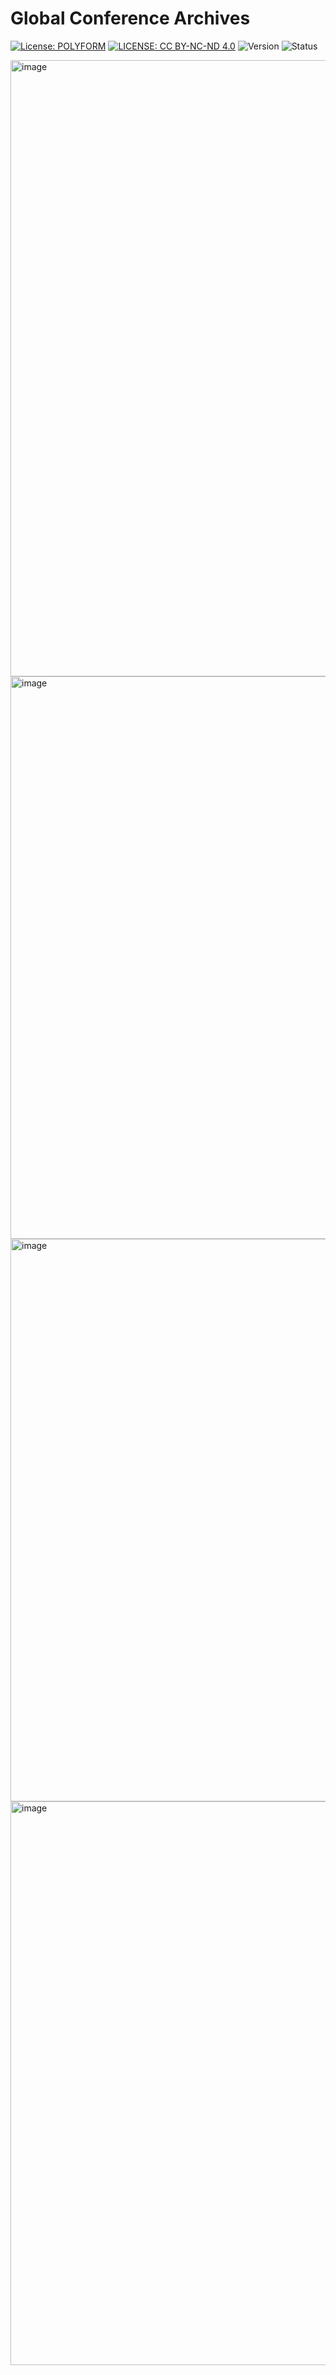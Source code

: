 # Global Conference Archives

[![License: POLYFORM](https://img.shields.io/badge/License-PolyForm%20Noncommercial-Lime.svg)](https://polyformproject.org/licenses/noncommercial/1.0.0/)
[![LICENSE: CC BY-NC-ND 4.0](https://img.shields.io/badge/Content-CC--BY--NC--ND-turquoise.svg)](https://creativecommons.org/licenses/by-nc-nd/4.0/)
![Version](https://img.shields.io/badge/Version-0.1.0--alpha-purple)
![Status](https://img.shields.io/badge/Status-Recursive%20Expansion-violet)

<img width="986" alt="image" src="https://github.com/user-attachments/assets/faa22f6f-38ba-4d8e-8610-756923465aef" />

<img width="900" alt="image" src="https://github.com/user-attachments/assets/47451957-c46b-4b2b-b1a1-c59d2a90ca78" />
<img width="900" alt="image" src="https://github.com/user-attachments/assets/f7f42832-7ccc-475a-b7fd-7fc0a2d1f97a" />
<img width="902" alt="image" src="https://github.com/user-attachments/assets/20951ebc-e6c9-486f-bd71-f31e63c33bb8" />
